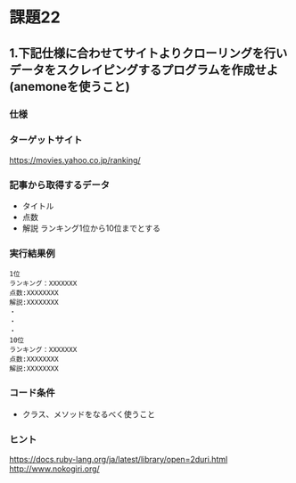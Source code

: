 # 課題22

## 1.下記仕様に合わせてサイトよりクローリングを行いデータをスクレイピングするプログラムを作成せよ(anemoneを使うこと)

### 仕様

### ターゲットサイト
https://movies.yahoo.co.jp/ranking/

### 記事から取得するデータ
- タイトル
- 点数
- 解説
ランキング1位から10位までとする  

### 実行結果例

```
1位
ランキング：XXXXXXX
点数:XXXXXXXX
解説:XXXXXXXX
・
・
・
10位
ランキング：XXXXXXX
点数:XXXXXXXX
解説:XXXXXXXX
```

### コード条件
- クラス、メソッドをなるべく使うこと

### ヒント
https://docs.ruby-lang.org/ja/latest/library/open=2duri.html  
http://www.nokogiri.org/  

